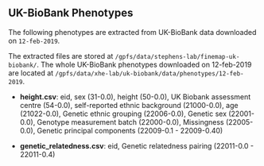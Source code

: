 ## UK-BioBank Phenotypes

The following phenotypes are extracted from UK-BioBank data downloaded on `12-feb-2019`.

The extracted files are stored at `/gpfs/data/stephens-lab/finemap-uk-biobank/`. The whole UK-BioBank phenotypes downloaded on 12-feb-2019 are located at `/gpfs/data/xhe-lab/uk-biobank/data/phenotypes/12-feb-2019`.

  + **height.csv**: eid, sex (31-0.0), height (50-0.0), UK Biobank assessment centre (54-0.0), self-reported ethnic background (21000-0.0), age (21022-0.0), Genetic ethnic grouping (22006-0.0), Genetic sex (22001-0.0), Genotype measurement batch (22000-0.0), Missingness (22005-0.0), Genetic principal components (22009-0.1 - 22009-0.40)
  
  + **genetic_relatedness.csv**: eid, Genetic relatedness pairing (22011-0.0 - 22011-0.4)